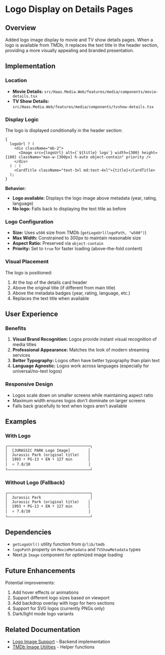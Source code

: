 # Logo Display on Details Pages

## Overview

Added logo image display to movie and TV show details pages. When a logo is available from TMDb, it replaces the text title in the header section, providing a more visually appealing and branded presentation.

## Implementation

### Location

- **Movie Details:** `src/Haas.Media.Web/features/media/components/movie-details.tsx`
- **TV Show Details:** `src/Haas.Media.Web/features/media/components/tvshow-details.tsx`

### Display Logic

The logo is displayed conditionally in the header section:

```tsx
{
  logoUrl ? (
    <div className="mb-2">
      <Image src={logoUrl} alt={`${title} logo`} width={300} height={100} className="max-w-[300px] h-auto object-contain" priority />
    </div>
  ) : (
    <CardTitle className="text-3xl md:text-4xl">{title}</CardTitle>
  );
}
```

**Behavior:**

- **Logo available:** Displays the logo image above metadata (year, rating, language)
- **No logo:** Falls back to displaying the text title as before

### Logo Configuration

- **Size:** Uses `w500` size from TMDb (`getLogoUrl(logoPath, "w500")`)
- **Max Width:** Constrained to 300px to maintain reasonable size
- **Aspect Ratio:** Preserved via `object-contain`
- **Priority:** Set to `true` for faster loading (above-the-fold content)

### Visual Placement

The logo is positioned:

1. At the top of the details card header
2. Above the original title (if different from main title)
3. Above the metadata badges (year, rating, language, etc.)
4. Replaces the text title when available

## User Experience

### Benefits

1. **Visual Brand Recognition:** Logos provide instant visual recognition of media titles
2. **Professional Appearance:** Matches the look of modern streaming services
3. **Better Typography:** Logos often have better typography than plain text
4. **Language Agnostic:** Logos work across languages (especially for universal/no-text logos)

### Responsive Design

- Logos scale down on smaller screens while maintaining aspect ratio
- Maximum width ensures logos don't dominate on larger screens
- Falls back gracefully to text when logos aren't available

## Examples

### With Logo

```
┌─────────────────────────────────────┐
│  [JURASSIC PARK Logo Image]        │
│  Jurassic Park (original title)    │
│  1993 • PG-13 • EN • 127 min       │
│  ⭐ 7.8/10                          │
└─────────────────────────────────────┘
```

### Without Logo (Fallback)

```
┌─────────────────────────────────────┐
│  Jurassic Park                      │
│  Jurassic Park (original title)    │
│  1993 • PG-13 • EN • 127 min       │
│  ⭐ 7.8/10                          │
└─────────────────────────────────────┘
```

## Dependencies

- `getLogoUrl()` utility function from `@/lib/tmdb`
- `logoPath` property on `MovieMetadata` and `TVShowMetadata` types
- Next.js `Image` component for optimized image loading

## Future Enhancements

Potential improvements:

1. Add hover effects or animations
2. Support different logo sizes based on viewport
3. Add backdrop overlay with logo for hero sections
4. Support for SVG logos (currently PNGs only)
5. Dark/light mode logo variants

## Related Documentation

- [Logo Image Support](../backend/logo-image-support.md) - Backend implementation
- [TMDb Image Utilities](../../src/Haas.Media.Web/lib/tmdb.ts) - Helper functions
